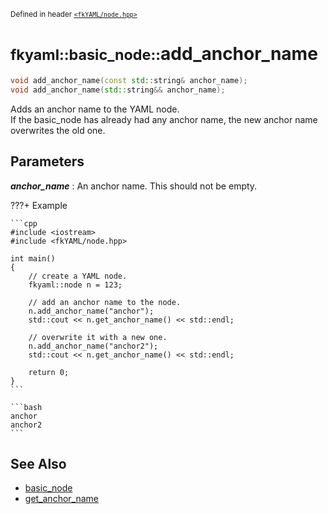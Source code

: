 <small>Defined in header [`<fkYAML/node.hpp>`](https://github.com/fktn-k/fkYAML/blob/develop/include/fkYAML/node.hpp)</small>

# <small>fkyaml::basic_node::</small>add_anchor_name

```cpp
void add_anchor_name(const std::string& anchor_name);
void add_anchor_name(std::string&& anchor_name);
```

Adds an anchor name to the YAML node.  
If the basic_node has already had any anchor name, the new anchor name overwrites the old one.

## **Parameters**

***anchor_name***
:   An anchor name. This should not be empty.

???+ Example

    ```cpp
    #include <iostream>
    #include <fkYAML/node.hpp>

    int main()
    {
        // create a YAML node.
        fkyaml::node n = 123;

        // add an anchor name to the node.
        n.add_anchor_name("anchor");
        std::cout << n.get_anchor_name() << std::endl;

        // overwrite it with a new one.
        n.add_anchor_name("anchor2");
        std::cout << n.get_anchor_name() << std::endl;

        return 0;
    }
    ```

    ```bash
    anchor
    anchor2
    ```

## **See Also**

* [basic_node](index.md)
* [get_anchor_name](get_anchor_name.md)

